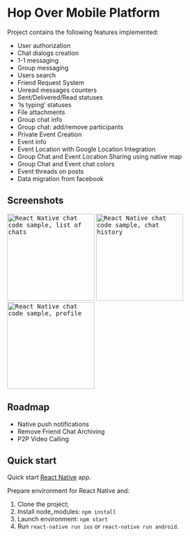 # Hop Over Mobile Platform

Project contains the following features implemented:

- User authorization
- Chat dialogs creation
- 1-1 messaging
- Group messaging
- Users search
- Friend Request System
- Unread messages counters
- Sent/Delivered/Read statuses
- ‘Is typing’ statuses
- File attachments
- Group chat info
- Group chat: add/remove participants
- Private Event Creation
- Event info
- Event Location with Google Location Integration
- Group Chat and Event Location Sharing using native map
- Group Chat and Event chat colors 
- Event threads on posts
- Data migration from facebook

## Screenshots

<kbd><img alt="React Native chat code sample, list of chats" src="https://developers.connectycube.com/docs/_images/code_samples/reactnative/reactnative_codesample_chat_chats.jpg" width="200" /></kbd> <kbd><img alt="React Native chat code sample, chat history" src="https://developers.connectycube.com/docs/_images/code_samples/reactnative/reactnative_codesample_chat_chat.jpg" width="200" /></kbd> <kbd><img alt="React Native chat code sample, profile" src="https://developers.connectycube.com/docs/_images/code_samples/reactnative/reactnative_codesample_chat_profile.jpg" width="200" /></kbd>

## Roadmap

- Native push notifications
- Remove Friend Chat Archiving
- P2P Video Calling

## Quick start

Quick start [React Native](https://facebook.github.io/react-native/docs/getting-started.html) app.

Prepare environment for React Native and:

1. Clone the project;
2. Install node_modules: `npm install`
3. Launch environment: `npm start`
4. Run `react-native run ios` or `react-native run android`.
